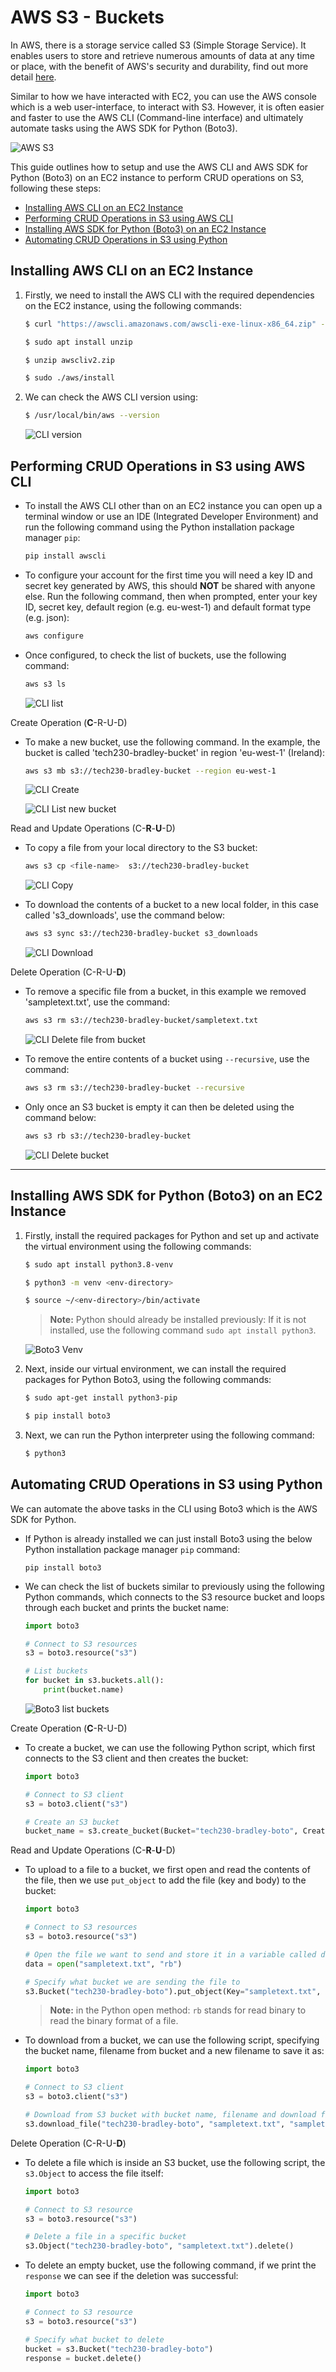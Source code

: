 # AWS S3 - Buckets <!-- omit in toc -->

In AWS, there is a storage service called S3 (Simple Storage Service). It enables users to store and retrieve numerous amounts of data at any time or place, with the benefit of AWS's security and durability, find out more detail [here](https://www.simplilearn.com/tutorials/aws-tutorial/aws-s3).

Similar to how we have interacted with EC2, you can use the AWS console which is a web user-interface, to interact with S3. However, it is often easier and faster to use the AWS CLI (Command-line interface) and ultimately automate tasks using the AWS SDK for Python (Boto3).

![AWS S3](images/aws_s3.png)

This guide outlines how to setup and use the AWS CLI and AWS SDK for Python (Boto3) on an EC2 instance to perform CRUD operations on S3, following these steps:

- [Installing AWS CLI on an EC2 Instance](#installing-aws-cli-on-an-ec2-instance)
- [Performing CRUD Operations in S3 using AWS CLI](#performing-crud-operations-in-s3-using-aws-cli)
- [Installing AWS SDK for Python (Boto3) on an EC2 Instance](#installing-aws-sdk-for-python-boto3-on-an-ec2-instance)
- [Automating CRUD Operations in S3 using Python](#automating-crud-operations-in-s3-using-python)


## Installing AWS CLI on an EC2 Instance

1. Firstly, we need to install the AWS CLI with the required dependencies on the EC2 instance, using the following commands:

    ```bash
    $ curl "https://awscli.amazonaws.com/awscli-exe-linux-x86_64.zip" -o "awscliv2.zip"

    $ sudo apt install unzip

    $ unzip awscliv2.zip

    $ sudo ./aws/install
    ```

2.  We can check the AWS CLI version using:

    ```bash
    $ /usr/local/bin/aws --version
    ```

    ![CLI version](images/aws-ec2-cli.png)

## Performing CRUD Operations in S3 using AWS CLI

- To install the AWS CLI other than on an EC2 instance you can open up a terminal window or use an IDE (Integrated Developer Environment) and run the following command using the Python installation package manager `pip`:

    ```bash
    pip install awscli
    ```

- To configure your account for the first time you will need a key ID and secret key generated by AWS, this should **NOT** be shared with anyone else. Run the following command, then when prompted, enter your key ID, secret key, default region (e.g. eu-west-1) and default format type (e.g. json):

    ```bash
    aws configure
    ```

- Once configured, to check the list of buckets, use the following command:

    ```bash
    aws s3 ls
    ```

    ![CLI list](images/aws-ec2-cli-list.png)

Create Operation (**C**-R-U-D)

- To make a new bucket, use the following command. In the example, the bucket is called 'tech230-bradley-bucket' in region 'eu-west-1' (Ireland):

    ```bash
    aws s3 mb s3://tech230-bradley-bucket --region eu-west-1
    ```

    ![CLI Create](images/aws-ec2-cli-mb.png)

    ![CLI List new bucket](images/aws-cli-list-my-bucket.png)

Read and Update Operations (C-**R**-**U**-D)

- To copy a file from your local directory to the S3 bucket:

    ```bash
    aws s3 cp <file-name>  s3://tech230-bradley-bucket
    ```

    ![CLI Copy](images/aws-ec2-cli-cp.png)

- To download the contents of a bucket to a new local folder, in this case called 's3_downloads', use the command below:

    ```bash
    aws s3 sync s3://tech230-bradley-bucket s3_downloads
    ```

    ![CLI Download](images/aws-ec2-cli-sync.png)

Delete Operation (C-R-U-**D**)

- To remove a specific file from a bucket, in this example we removed 'sampletext.txt', use the command:

    ```bash
    aws s3 rm s3://tech230-bradley-bucket/sampletext.txt
    ```

    ![CLI Delete file from bucket](images/aws-ec2-cli-rm.png)

- To remove the entire contents of a bucket using `--recursive`, use the command:

    ```bash
    aws s3 rm s3://tech230-bradley-bucket --recursive
    ```

- Only once an S3 bucket is empty it can then be deleted using the command below:

    ```bash
    aws s3 rb s3://tech230-bradley-bucket
    ```

    ![CLI Delete bucket](images/aws-ec2-cli-rmb.png)

---

## Installing AWS SDK for Python (Boto3) on an EC2 Instance

1. Firstly, install the required packages for Python and set up and activate the virtual environment using the following commands:

    ```bash
    $ sudo apt install python3.8-venv

    $ python3 -m venv <env-directory>

    $ source ~/<env-directory>/bin/activate
    ```

    > **Note:** Python should already be installed previously: If it is not installed, use the following command `sudo apt install python3`.

    ![Boto3 Venv](images/aws-cli-env.png)

2. Next, inside our virtual environment, we can install the required packages for Python Boto3, using the following commands:

    ```bash
    $ sudo apt-get install python3-pip

    $ pip install boto3    
    ```

3. Next, we can run the Python interpreter using the following command:

    ```bash
    $ python3
    ```

## Automating CRUD Operations in S3 using Python

We can automate the above tasks in the CLI using Boto3 which is the AWS SDK for Python.

- If Python is already installed we can just install Boto3 using the below Python installation package manager `pip` command:

    ```console
    pip install boto3
    ```

- We can check the list of buckets similar to previously using the following Python commands, which connects to the S3 resource bucket and loops through each bucket and prints the bucket name:

    ```python
    import boto3

    # Connect to S3 resources
    s3 = boto3.resource("s3")

    # List buckets
    for bucket in s3.buckets.all():
        print(bucket.name)
    ```

    ![Boto3 list buckets](images/aws-cli-boto3.png)

Create Operation (**C**-R-U-D)

- To create a bucket, we can use the following Python script, which first connects to the S3 client and then creates the bucket:

    ```python
    import boto3

    # Connect to S3 client
    s3 = boto3.client("s3")

    # Create an S3 bucket
    bucket_name = s3.create_bucket(Bucket="tech230-bradley-boto", CreateBucketConfiguration={"LocationConstraint": "eu-west-1"})
    ```

Read and Update Operations (C-**R**-**U**-D)

- To upload to a file to a bucket, we first open and read the contents of the file, then we use `put_object` to add the file (key and body) to the bucket:

    ```python
    import boto3

    # Connect to S3 resources
    s3 = boto3.resource("s3")

    # Open the file we want to send and store it in a variable called data
    data = open("sampletext.txt", "rb")

    # Specify what bucket we are sending the file to
    s3.Bucket("tech230-bradley-boto").put_object(Key="sampletext.txt", Body=data)
    ```

    > **Note:** in the Python open method: `rb` stands for read binary to read the binary format of a file.

- To download from a bucket, we can use the following script, specifying the bucket name, filename from bucket and a new filename to save it as:

    ```python
    import boto3

    # Connect to S3 client
    s3 = boto3.client("s3")

    # Download from S3 bucket with bucket name, filename and download filename
    s3.download_file("tech230-bradley-boto", "sampletext.txt", "sampletext1.txt")
    ```

Delete Operation (C-R-U-**D**)

- To delete a file which is inside an S3 bucket, use the following script, the `s3.Object` to access the file itself:

    ```python
    import boto3

    # Connect to S3 resource
    s3 = boto3.resource("s3")

    # Delete a file in a specific bucket
    s3.Object("tech230-bradley-boto", "sampletext.txt").delete()
    ```

- To delete an empty bucket, use the following command, if we print the `response` we can see if the deletion was successful:

    ```python
    import boto3

    # Connect to S3 resource
    s3 = boto3.resource("s3")

    # Specify what bucket to delete
    bucket = s3.Bucket("tech230-bradley-boto")
    response = bucket.delete()
    ```
